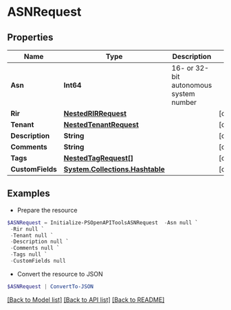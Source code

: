 # ASNRequest
## Properties

Name | Type | Description | Notes
------------ | ------------- | ------------- | -------------
**Asn** | **Int64** | 16- or 32-bit autonomous system number | 
**Rir** | [**NestedRIRRequest**](NestedRIRRequest.md) |  | [optional] 
**Tenant** | [**NestedTenantRequest**](NestedTenantRequest.md) |  | [optional] 
**Description** | **String** |  | [optional] 
**Comments** | **String** |  | [optional] 
**Tags** | [**NestedTagRequest[]**](NestedTagRequest.md) |  | [optional] 
**CustomFields** | [**System.Collections.Hashtable**](AnyType.md) |  | [optional] 

## Examples

- Prepare the resource
```powershell
$ASNRequest = Initialize-PSOpenAPIToolsASNRequest  -Asn null `
 -Rir null `
 -Tenant null `
 -Description null `
 -Comments null `
 -Tags null `
 -CustomFields null
```

- Convert the resource to JSON
```powershell
$ASNRequest | ConvertTo-JSON
```

[[Back to Model list]](../README.md#documentation-for-models) [[Back to API list]](../README.md#documentation-for-api-endpoints) [[Back to README]](../README.md)

